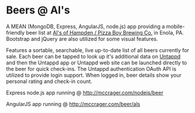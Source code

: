 Beers @ Al's
=========

A MEAN (MongoDB, Express, AngularJS, node.js) app providing a mobile-friendly beer list at [Al's of Hampden / Pizza Boy Brewing Co.](http://www.alsofhampden.com)  in Enola, PA. Bootstrap and jQuery are also utilized for some visual features.

Features a sortable, searchable, live up-to-date list of all beers currently for sale.
Each beer can be tapped to look up it's additional data on [Untappd](https://untappd.com) and then the Untappd app or Untappd web site can be launched directly to the beer for quick check-ins. The Untappd authentication OAuth API is utilized to provide login support. When logged in, beer details show your personal rating and check-in count.

Express node.js app running @ http://mccrager.com/nodejs/beer

AngularJS app running @ http://mccrager.com/beer/als
